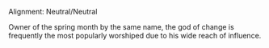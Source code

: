 Alignment: Neutral/Neutral

Owner of the spring month by the same name, the god of change is frequently the most popularly worshiped due to his wide reach of influence.